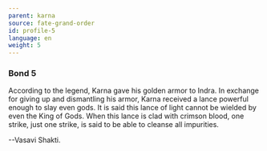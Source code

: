 ```yaml
---
parent: karna
source: fate-grand-order
id: profile-5
language: en
weight: 5
---
```


### Bond 5

According to the legend, Karna gave his golden armor to Indra.
In exchange for giving up and dismantling his armor, Karna received a lance powerful enough to slay even gods.
It is said this lance of light cannot be wielded by even the King of Gods.
When this lance is clad with crimson blood, one strike, just one strike, is said to be able to cleanse all impurities.

--Vasavi Shakti.
